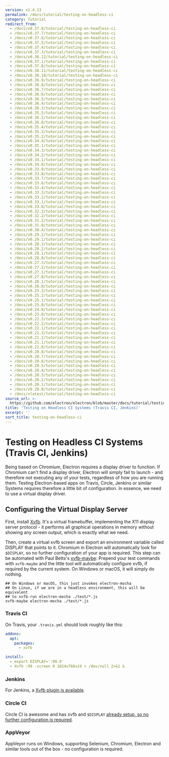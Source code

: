 ```yaml
---
version: v1.4.13
permalink: /docs/tutorial/testing-on-headless-ci
category: Tutorial
redirect_from:
  - /docs/v0.37.8/tutorial/testing-on-headless-ci
  - /docs/v0.37.7/tutorial/testing-on-headless-ci
  - /docs/v0.37.6/tutorial/testing-on-headless-ci
  - /docs/v0.37.5/tutorial/testing-on-headless-ci
  - /docs/v0.37.4/tutorial/testing-on-headless-ci
  - /docs/v0.37.3/tutorial/testing-on-headless-ci
  - /docs/v0.36.12/tutorial/testing-on-headless-ci
  - /docs/v0.37.1/tutorial/testing-on-headless-ci
  - /docs/v0.37.0/tutorial/testing-on-headless-ci
  - /docs/v0.36.11/tutorial/testing-on-headless-ci
  - /docs/v0.36.10/tutorial/testing-on-headless-ci
  - /docs/v0.36.9/tutorial/testing-on-headless-ci
  - /docs/v0.36.8/tutorial/testing-on-headless-ci
  - /docs/v0.36.7/tutorial/testing-on-headless-ci
  - /docs/v0.36.6/tutorial/testing-on-headless-ci
  - /docs/v0.36.5/tutorial/testing-on-headless-ci
  - /docs/v0.36.4/tutorial/testing-on-headless-ci
  - /docs/v0.36.3/tutorial/testing-on-headless-ci
  - /docs/v0.35.5/tutorial/testing-on-headless-ci
  - /docs/v0.36.2/tutorial/testing-on-headless-ci
  - /docs/v0.36.0/tutorial/testing-on-headless-ci
  - /docs/v0.35.4/tutorial/testing-on-headless-ci
  - /docs/v0.35.3/tutorial/testing-on-headless-ci
  - /docs/v0.35.2/tutorial/testing-on-headless-ci
  - /docs/v0.34.4/tutorial/testing-on-headless-ci
  - /docs/v0.35.1/tutorial/testing-on-headless-ci
  - /docs/v0.34.3/tutorial/testing-on-headless-ci
  - /docs/v0.34.2/tutorial/testing-on-headless-ci
  - /docs/v0.34.1/tutorial/testing-on-headless-ci
  - /docs/v0.34.0/tutorial/testing-on-headless-ci
  - /docs/v0.33.9/tutorial/testing-on-headless-ci
  - /docs/v0.33.8/tutorial/testing-on-headless-ci
  - /docs/v0.33.7/tutorial/testing-on-headless-ci
  - /docs/v0.33.6/tutorial/testing-on-headless-ci
  - /docs/v0.33.4/tutorial/testing-on-headless-ci
  - /docs/v0.33.3/tutorial/testing-on-headless-ci
  - /docs/v0.33.2/tutorial/testing-on-headless-ci
  - /docs/v0.33.1/tutorial/testing-on-headless-ci
  - /docs/v0.33.0/tutorial/testing-on-headless-ci
  - /docs/v0.32.3/tutorial/testing-on-headless-ci
  - /docs/v0.32.2/tutorial/testing-on-headless-ci
  - /docs/v0.31.2/tutorial/testing-on-headless-ci
  - /docs/v0.31.0/tutorial/testing-on-headless-ci
  - /docs/v0.30.4/tutorial/testing-on-headless-ci
  - /docs/v0.29.2/tutorial/testing-on-headless-ci
  - /docs/v0.29.1/tutorial/testing-on-headless-ci
  - /docs/v0.28.3/tutorial/testing-on-headless-ci
  - /docs/v0.28.2/tutorial/testing-on-headless-ci
  - /docs/v0.28.1/tutorial/testing-on-headless-ci
  - /docs/v0.28.0/tutorial/testing-on-headless-ci
  - /docs/v0.27.3/tutorial/testing-on-headless-ci
  - /docs/v0.27.2/tutorial/testing-on-headless-ci
  - /docs/v0.27.1/tutorial/testing-on-headless-ci
  - /docs/v0.27.0/tutorial/testing-on-headless-ci
  - /docs/v0.26.1/tutorial/testing-on-headless-ci
  - /docs/v0.26.0/tutorial/testing-on-headless-ci
  - /docs/v0.25.3/tutorial/testing-on-headless-ci
  - /docs/v0.25.2/tutorial/testing-on-headless-ci
  - /docs/v0.25.1/tutorial/testing-on-headless-ci
  - /docs/v0.25.0/tutorial/testing-on-headless-ci
  - /docs/v0.24.0/tutorial/testing-on-headless-ci
  - /docs/v0.23.0/tutorial/testing-on-headless-ci
  - /docs/v0.22.3/tutorial/testing-on-headless-ci
  - /docs/v0.22.2/tutorial/testing-on-headless-ci
  - /docs/v0.22.1/tutorial/testing-on-headless-ci
  - /docs/v0.21.3/tutorial/testing-on-headless-ci
  - /docs/v0.21.2/tutorial/testing-on-headless-ci
  - /docs/v0.21.1/tutorial/testing-on-headless-ci
  - /docs/v0.21.0/tutorial/testing-on-headless-ci
  - /docs/v0.20.8/tutorial/testing-on-headless-ci
  - /docs/v0.20.7/tutorial/testing-on-headless-ci
  - /docs/v0.20.6/tutorial/testing-on-headless-ci
  - /docs/v0.20.5/tutorial/testing-on-headless-ci
  - /docs/v0.20.4/tutorial/testing-on-headless-ci
  - /docs/v0.20.3/tutorial/testing-on-headless-ci
  - /docs/v0.20.2/tutorial/testing-on-headless-ci
  - /docs/v0.20.1/tutorial/testing-on-headless-ci
  - /docs/v0.20.0/tutorial/testing-on-headless-ci
  - /docs/vlatest/tutorial/testing-on-headless-ci
source_url: >-
  https://github.com/electron/electron/blob/master/docs/tutorial/testing-on-headless-ci.md
title: 'Testing on Headless CI Systems (Travis CI, Jenkins)'
excerpt: ''
sort_title: testing-on-headless-ci
---
```

# Testing on Headless CI Systems (Travis CI, Jenkins)

Being based on Chromium, Electron requires a display driver to function. If Chromium can't find a display driver, Electron will simply fail to launch - and therefore not executing any of your tests, regardless of how you are running them. Testing Electron-based apps on Travis, Circle, Jenkins or similar Systems requires therefore a little bit of configuration. In essence, we need to use a virtual display driver.

## Configuring the Virtual Display Server

First, install [Xvfb](https://en.wikipedia.org/wiki/Xvfb). It's a virtual framebuffer, implementing the X11 display server protocol - it performs all graphical operations in memory without showing any screen output, which is exactly what we need.

Then, create a virtual xvfb screen and export an environment variable called DISPLAY that points to it. Chromium in Electron will automatically look for `$DISPLAY`, so no further configuration of your app is required. This step can be automated with Paul Betts's [xvfb-maybe](https://github.com/paulcbetts/xvfb-maybe): Prepend your test commands with `xvfb-maybe` and the little tool will automatically configure xvfb, if required by the current system. On Windows or macOS, it will simply do nothing.

```
## On Windows or macOS, this just invokes electron-mocha
## On Linux, if we are in a headless environment, this will be equivalent
## to xvfb-run electron-mocha ./test/*.js
xvfb-maybe electron-mocha ./test/*.js

```

### Travis CI

On Travis, your `.travis.yml` should look roughly like this:

```yml
addons:
  apt:
    packages:
      - xvfb

install:
  - export DISPLAY=':99.0'
  - Xvfb :99 -screen 0 1024x768x24 > /dev/null 2>&1 &
```

### Jenkins

For Jenkins, a [Xvfb plugin is available](https://wiki.jenkins-ci.org/display/JENKINS/Xvfb+Plugin).

### Circle CI

Circle CI is awesome and has xvfb and `$DISPLAY` [already setup, so no further configuration is required](https://circleci.com/docs/environment#browsers).

### AppVeyor

AppVeyor runs on Windows, supporting Selenium, Chromium, Electron and similar tools out of the box - no configuration is required.
